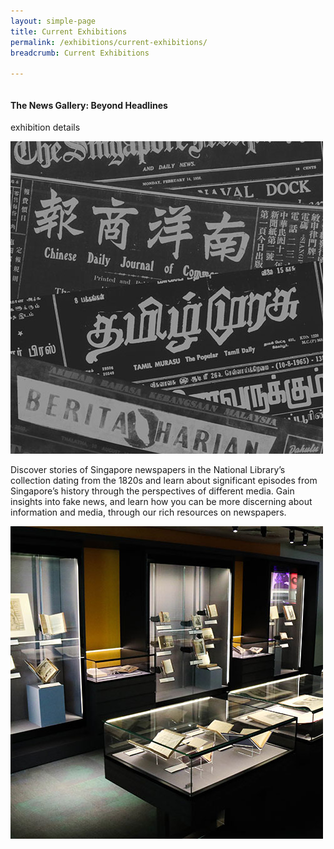 ```yaml
---
layout: simple-page
title: Current Exhibitions
permalink: /exhibitions/current-exhibitions/
breadcrumb: Current Exhibitions

---
```


<div>
	<div class="row is-multiline">
		<div class="column is-two-thirds">
            <strong><h4>The News Gallery: Beyond Headlines</h4></strong>
            <p>exhibition details</p>
		</div>
		<div class="col">
			<a href="/exhibitions/current-exhibitions/newsgallery/"><img src="/images/event-images/newsgallery/news-gallery-thumbnail.jpg" alt="The News Gallery: Beyond Headlines"></a>   
        </div>
    </div>
        <p>Discover stories of Singapore newspapers in the National Library’s collection dating from the 1820s and learn about significant episodes from Singapore’s history through the perspectives of different media. Gain insights into fake news, and learn how you can be more discerning about information and media, through our rich resources on newspapers.</p>    
        <div class="col is-half-desktop is-half-tablet">
            <a href="/exhibitions/current-exhibitions/the-rare-collection-gallery/"><img src="/images/event-images/rarecollection/the-rare-collection-gallery-thumbnail.jpg" alt="The Rare Collection Gallery"></a>
		</div>
    
</div>


            
